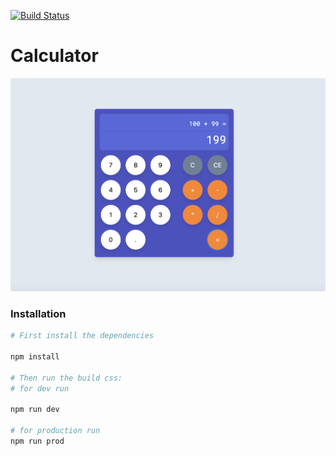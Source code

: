 [![Build Status](https://travis-ci.com/dsalcedo/captech.svg?branch=master)](https://travis-ci.com/dsalcedo/captech)

# Calculator

![Alt text](screenshot.png?raw=true "Simple calculator by Daniel Salcedo")


### Installation

```bash
# First install the dependencies

npm install

# Then run the build css:
# for dev run 

npm run dev

# for production run
npm run prod
```
